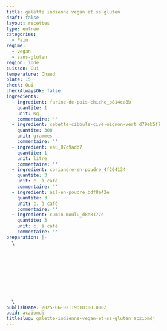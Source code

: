 ```yaml
---
title: galette indienne vegan et ss gluten
draft: false
layout: recettes
type: entree
categories:
  - Pain
regime:
  - vegan
  - sans-gluten
region: inde
cuisson: Oui
temperature: Chaud
plate: 15
check: Oui
checkAlwaysOk: false
ingredients:
  - ingredient: farine-de-pois-chiche_b814ca8b
    quantite: 1
    unit: Kg
    commentaire: ''
  - ingredient: cebette-ciboule-cive-oignon-vert_d79eb5f7
    quantite: 300
    unit: grammes
    commentaire: ''
  - ingredient: eau_07c9add7
    quantite: 1
    unit: litre
    commentaire: ''
  - ingredient: coriandre-en-poudre_4f204134
    quantite: 3
    unit: c. à café
    commentaire: ''
  - ingredient: ail-en-poudre_bdf8a42e
    quantite: 3
    unit: c. à café
    commentaire: ''
  - ingredient: cumin-moulu_d8e8177e
    quantite: 3
    unit: c. à café
    commentaire: ''
preparation: |-
  \    










  \
publishDate: 2025-06-02T19:10:00.000Z
uuid: acziomdj
titleslug: galette-indienne-vegan-et-ss-gluten_acziomdj
---
```

